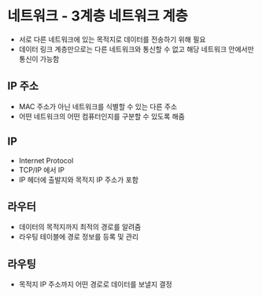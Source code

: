 # 네트워크 - 3계층 네트워크 계층

- 서로 다른 네트워크에 있는 목적지로 데이터를 전송하기 위해 필요
- 데이터 링크 계층만으로는 다른 네트워크와 통신할 수 없고 해당 네트워크 안에서만 통신이 가능함

## IP 주소

- MAC 주소가 아닌 네트워크를 식별할 수 있는 다른 주소
- 어떤 네트워크의 어떤 컴퓨터인지를 구분할 수 있도록 해줌

## IP

- Internet Protocol
- TCP/IP 에서 IP
- IP 헤더에 출발지와 목적지 IP 주소가 포함

## 라우터

- 데이터의 목적지까지 최적의 경로를 알려줌
- 라우팅 테이블에 경로 정보를 등록 및 관리

## 라우팅

- 목적지 IP 주소까지 어떤 경로로 데이터를 보낼지 결정
